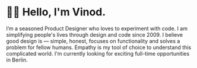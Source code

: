 # 👋🏽 Hello, I'm Vinod.
I’m a seasoned Product Designer who loves to experiment with code. I am simplifying people's lives through design and code since 2009. I believe good design is — simple, honest, focuses on functionality and solves a problem for fellow humans. Empathy is my tool of choice to understand this complicated world. I'm currently looking for exciting full-time opportunities in Berlin.

